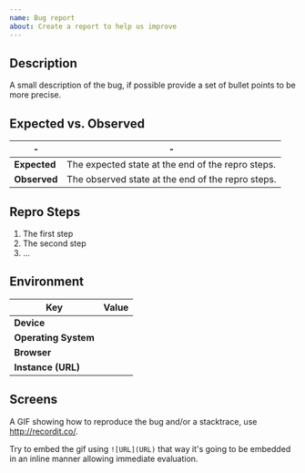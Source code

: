 ```yaml
---
name: Bug report
about: Create a report to help us improve
---
```


## Description

A small description of the bug, if possible provide a set of bullet points to be more precise.

## Expected vs. Observed

| - | - |
| --- | --- |
| **Expected** | The expected state at the end of the repro steps. |
| **Observed** | The observed state at the end of the repro steps. |

## Repro Steps

1. The first step
2. The second step
3. ...

## Environment

| Key | Value |
| --- | --- |
| **Device** | |
| **Operating System** | |
| **Browser** | |
| **Instance (URL)** | |

## Screens

A GIF showing how to reproduce the bug and/or a stacktrace, use http://recordit.co/.

Try to embed the gif using `![URL](URL)` that way it's going to be embedded in an inline manner allowing immediate evaluation.
